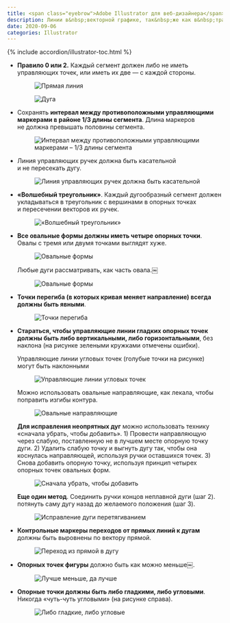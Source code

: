 ```yaml
---
title: <span class="eyebrow">Adobe Illustrator для веб-дизайнера</span> 4.2)&nbsp;Правила красивых контуров
description: Линии в&nbsp;векторной графике, так&nbsp;же как в&nbsp;традиционном рисунке, должны быть плавными и&nbsp;уверенными. Только так изображение сможет вызвать у&nbsp;зрителя положительные эмоции, чувства.
date: 2020-09-06
categories: Illustrator
---
```


{% include accordion/illustrator-toc.html %}

<ul>
  <li>
    <strong>Правило 0&nbsp;или 2.</strong> Каждый сегмент должен либо не&nbsp;иметь управляющих точек, или иметь их&nbsp;две&nbsp;— с&nbsp;каждой стороны.
    <figure><img src="{{ site.assets }}/img/blog/2020/09-06/01-straight-segment.png" alt="Прямая линия"></figure>
    <figure><img src="{{ site.assets }}/img/blog/2020/09-06/02-curved-segment.png" alt="Дуга"></figure>
  </li>
  <li>
    Сохранять <strong>интервал между противоположными управляющими маркерами в&nbsp;районе 1/3 длины сегмента</strong>. Длина маркеров не&nbsp;должна превышать половины сегмента.
    <figure><img src="{{ site.assets }}/img/blog/2020/09-06/03-third.png" alt="Интервал между противоположными управляющими маркерами – 1/3 длины сегмента"></figure>
  </li>
  <li>
    Линия управляющих ручек должна быть касательной и&nbsp;не&nbsp;пересекать дугу.
    <figure><img src="{{ site.assets }}/img/blog/2020/09-06/04-tangentially.png" alt="Линия управляющих ручек должна быть касательной"></figure>
  </li>
  <li>
    <strong>«Волшебный треугольник»</strong>. Каждый дугообразный сегмент должен укладываться в&nbsp;треугольник с&nbsp;вершинами в&nbsp;опорных точках и&nbsp;пересечении векторов их&nbsp;ручек.
    <figure><img src="{{ site.assets }}/img/blog/2020/09-06/05-magic-triangle.png" alt="«Волшебный треугольник»"></figure>
  </li>
  <li>
    <p><strong>Все овальные формы должны иметь четыре опорных точки</strong>. Овалы с&nbsp;тремя или двумя точками выглядят хуже.</p>
    <figure><img src="{{ site.assets }}/img/blog/2020/09-06/06-ovals.png" alt="Овальные формы"></figure>
    <p>Любые дуги рассматривать, как часть овала.￼</p>
    <figure><img src="{{ site.assets }}/img/blog/2020/09-06/07-ovals.png" alt="Овальные формы"></figure>
  </li>
  <li>
    <strong>Точки перегиба (в&nbsp;которых кривая меняет направление) всегда должны быть явными</strong>.
    <figure><img src="{{ site.assets }}/img/blog/2020/09-06/08-inflection-point.png" alt="Точки перегиба"></figure>
  </li>
  <li>
    <p><strong>Стараться, чтобы управляющие линии гладких опорных точек должны быть либо вертикальными, либо горизонтальными</strong>, без наклона (на&nbsp;рисунке зелеными кружками отмечены ошибки).</p>
    <p>Управляющие линии угловых точек (голубые точки на&nbsp;рисунке) могут быть наклонными</p>
    <figure><img src="{{ site.assets }}/img/blog/2020/09-06/09-horizontal-vertical.png" alt="Управляющие линии угловых точек"></figure>
    <p>Можно использовать овальные направляющие, как лекала, чтобы поправить изгибы контура.</p>
    <figure><img src="{{ site.assets }}/img/blog/2020/09-06/10-oval-guides.png" alt="Овальные направляющие"></figure>
    <p><strong>Для исправления неопрятных дуг</strong> можно использовать технику «сначала убрать, чтобы добавить». 1) Провести направляющую через слабую, поставленную не&nbsp;в&nbsp;лучшем месте опорную точку дуги.&nbsp;2) Удалить слабую точку и&nbsp;выгнуть дугу так, чтобы она коснулась направляющей, используя ручки оставшихся точек.&nbsp;3) Снова добавить опорную точку, используя принцип четырех опорных точек овальных форм.</p>
    <figure><img src="{{ site.assets }}/img/blog/2020/09-06/11-remove-add.png" alt="Сначала убрать, чтобы добавить"></figure>
    <p><strong>Еще один метод</strong>. Соединить ручки концов неплавной дуги (шаг&nbsp;2). потянуть саму дугу назад до&nbsp;желаемого положения (шаг 3). </p>
    <figure><img src="{{ site.assets }}/img/blog/2020/09-06/12-force-back.png" alt="Исправление дуги перетягиванием"></figure>
  </li>
  <li>
    <strong>Контрольные маркеры переходов от&nbsp;прямых линий к&nbsp;дугам</strong> должны быть выровнены по&nbsp;вектору прямой.
    <figure><img src="{{ site.assets }}/img/blog/2020/09-06/13-straight-to-curve.png" alt="Переход из прямой в дугу"></figure>
  </li>
  <li>
    <strong>Опорных точек фигуры</strong> должно быть как можно меньше￼.
    <figure><img src="{{ site.assets }}/img/blog/2020/09-06/14-less-is-better.png" alt="Лучше меньше, да лучше"></figure>
  </li>
  <li>
    <strong>Опорные точки должны быть либо гладкими, либо угловыми</strong>. Никогда «чуть-чуть угловыми» (на&nbsp;рисунке справа).
    <figure><img src="{{ site.assets }}/img/blog/2020/09-06/15-smooth-or-angled.png" alt="Либо гладкие, либо угловые"></figure>
  </li>
</ul>
